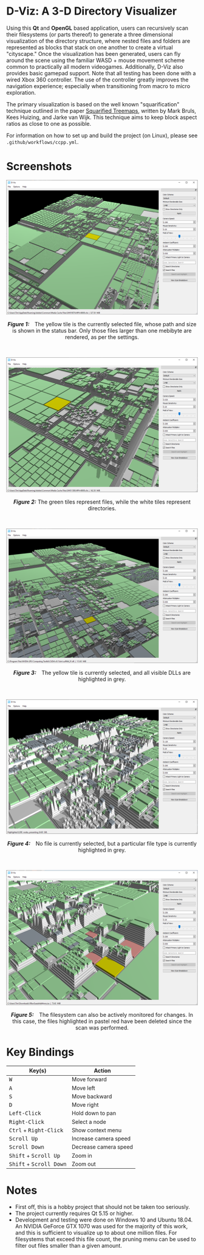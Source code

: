 # **D-Viz: A 3-D Directory Visualizer**

Using this **Qt** and **OpenGL** based application, users can recursively scan their filesystems (or parts thereof) to generate a three dimensional visualization of the directory structure, where nested files and folders are represented as blocks that stack on one another to create a virtual "cityscape." Once the visualization has been generated, users can fly around the scene using the familiar WASD + mouse movement scheme common to practically all modern videogames. Additionally, D-Viz also provides basic gamepad support. Note that all testing has been done with a wired Xbox 360 controller. The use of the controller greatly improves the navigation experience; especially when transitioning from macro to micro exploration.

The primary visualization is based on the well known "squarification" technique outlined in the paper [Squarified Treemaps](https://www.win.tue.nl/~vanwijk/stm.pdf), written by Mark Bruls, Kees Huizing, and Jarke van Wijk. This technique aims to keep block aspect ratios as close to one as possible.

For information on how to set up and build the project (on Linux), please see `.github/workflows/ccpp.yml`.

# Screenshots

![Example 1](/Screenshots/2020/D-Viz-1.png)
<p align="center">
    <em style="font-weight:bold; margin-right:10px;">Figure 1:</em>
    The yellow tile is the currently selected file, whose path and size is shown in the status bar. Only those files larger than one mebibyte are rendered, as per the settings.
</p>
<br/>

![Example 2](/Screenshots/2020/D-Viz-2.png)
<p align="center">
    <em style="font-weight:bold">Figure 2:</em>
    The green tiles represent files, while the white tiles represent directories.
</p>
<br/>

![Example 3](/Screenshots/2020/D-Viz-3.png)
<p align="center">
    <em style="font-weight:bold; margin-right:10px;">Figure 3:</em>
    The yellow tile is currently selected, and all visible DLLs are highlighted in grey.
</p>
<br/>

![Example 4](/Screenshots/2020/D-Viz-4.png)
<p align="center">
    <em style="font-weight:bold; margin-right:10px;">Figure 4:</em>
    No file is currently selected, but a particular file type is currently highlighted in grey.
</p>
<br/>

![Example 4](/Screenshots/2020/D-Viz-5.png)
<p align="center">
    <em style="font-weight:bold; margin-right:10px;">Figure 5:</em>
    The filesystem can also be actively monitored for changes. In this case, the files highlighted in pastel red have been deleted since the scan was performed.
</p>

# Key Bindings

| Key(s)                                     | Action                   |
|--------------------------------------------|--------------------------|
| <kbd>W</kbd>                               | Move forward             |
| <kbd>A</kbd>                               | Move left                |
| <kbd>S</kbd>                               | Move backward            |
| <kbd>D</kbd>                               | Move right               |
| <kbd>Left-Click</kbd>                      | Hold down to pan         |
| <kbd>Right-Click</kbd>                     | Select a node            |
| <kbd>Ctrl</kbd> + <kbd>Right-Click</kbd>   | Show context menu        |
| <kbd>Scroll Up</kbd>                       | Increase camera speed    |
| <kbd>Scroll Down</kbd>                     | Decrease camera speed    |
| <kbd>Shift</kbd> + <kbd>Scroll Up</kbd>    | Zoom in                  |
| <kbd>Shift</kbd> + <kbd>Scroll Down</kbd>  | Zoom out                 |

# Notes

* First off, this is a hobby project that should not be taken too seriously.
* The project currently requires Qt 5.15 or higher.
* Development and testing were done on Windows 10 and Ubuntu 18.04. An NVIDIA GeForce GTX 1070 was used for the majority of this work, and this is sufficient to visualize up to about one million files. For filesystems that exceed this file count, the pruning menu can be used to filter out files smaller than a given amount.

